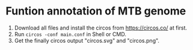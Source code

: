 # Funtion annotation of MTB genome
  1. Download all files and install the circos from https://circos.co/ at first.
  2. Run `circos -conf main.conf` in Shell or CMD.
  3. Get the finally circos output "circos.svg" and "circos.png".
